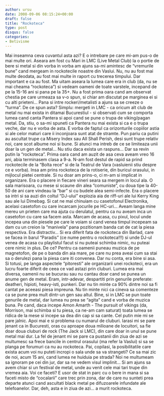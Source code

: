 ```yaml
---
author: ursu
date: 2008-09-06 08:15:24+00:00
draft: false
title: "Rockoteca"
type: post
disqus: false
categories:
- Betivisme
---
```

Mai inseamna ceva cuvantul asta azi? E o intrebare pe care mi-am pus-o de mai multe ori. Aseara am fost cu Mari in LMC (Live Metal Club) la o portie de bere si metal si din vorba in vorba am ajuns sa-mi amintesc de “vremurile bune” cand mergeam in rockotecile noastre din Vaslui. Nu, nu au fost mai multe deodata, au fost mai multe in raport cu trecerea timpului. Dar important e ca au fost. Ma uitam aseara la lumea care era in club (da, nu se mai cheama “rockoteca”) si vedeam oameni de toate varstele, incepand de pe la 15-16 ani si pana pe la 35+. Nu a fost prima oara cand am observat chestia pe care urmeaza sa v-o spun, si chiar am discutat pe marginea ei si cu alti prieteni… Pana si intre rockeri/metalisti a ajuns sa se creeze o “turma”. De ce spun asta? Simplu: mergeti in LMC - ca oricum alt club de metal nu mai exista in ditamai Bucurestiul - si observati cum se comporta lumea cand canta Pantera si apoi cand se pune o trupa de viking/pagan metal. Da, stiu, o sa-mi spuneti ca Pantera nu mai exista si ca e o trupa veche, dar nu e vorba de asta. E vorba de faptul ca orizonturile copiilor astia si ale celor maturi care ii inconjoara sunt atat de stramte. Pun pariu ca putini au ascultat trupe ca Misery Index sau All Shall Perish, desi sunt trupe relativ noi, care scot albume noi si bune. Si atunci ma intreb de ce se limiteaza unii doar la un gen de metal… Nu stiu daca exista un raspuns…
Dar sa revin putin la “rockoteca”. Prima oara cand am auzit de asa ceva aveam vreo 16 ani, abia terminasem clasa a 9-a. N-am fost destul de rapid sa prind rockotecile de la “Bolta rece” si de la Teatrul de Vara (vasluienii stiu despre ce e vorba). Insa am prins rockoteca de la rotiserie, din buricul orasului, in mijlocul pietei centrale. Si nu doar am prins-o, ci m-am si implicat in organizare. Era o placere in fiecare vineri seara sa mergem in locul ala. O sala marisoara, cu mese si scaune din alea “comuniste”, cu doua tipe la 40-50 de ani care vindeau la “bar” si cu budele alea semi-infecte. Era o placere sa intri si sa auzi din coltul “DJ-ului” explozia aia de riff-uri ale lui Kerry King sau ale lui Dimebag. Si cat ne mai chinuiam cu casetofonul Electronika, acelasi casetofon cu care incarcam jocurile pe HC-uri… Aveam langa mine mereu un prieten care ma ajuta cu derulatul, pentru ca nu aveam inca un casetofon cu care sa facem asta. Marcam de acasa, cu pixul, locul unde incepea una din piesele pe care le voiam si cand venea timpul incepeam sa dam cu un creion la “manivela” pana pozitionam banda cat de cat la piesa respectiva. Era distractiv…
Si era diferit fata de rockoteca din Barlad, care se facea in barul “Paradis” (ce nume pentru o rockoteca!!!) si unde DJ-ul venea de acasa cu playlistul facut si nu puteai schimba nimic, nu puteai cere nimic in plus. De ce? Pentru ca oamenii puneau muzica de pe magnetofon, de pe o banda din aia mare, pe care nu prea aveai cum sa stai sa o derulezi pana la piesa care iti convenea. Dar nu conta, era bine si asa.
Si totusi, pe langa aspectele “pitoresti” ale organizarii unei rockoteci, era un lucru foarte diferit de ceea ce vad astazi prin cluburi. Lumea era mai diversa, oamenii nu se bucurau sau nu cantau doar cand se punea un anume gen de metal. Eram, intr-adevar, despartiti prin genurile preferate: deatheri, hipioti, heavy-isti, punkeri. Dar nu tin minte ca 90% dintre noi sa fi cantat pe aceeasi piesa impreuna. Nu tin minte nici ca cineva sa comenteze ca se pune prea mult dintr-un gen sau altul. Bine, si in LMC se pun toate genurile de metal, dar lumea nu prea se “agita” cand e vorba de muzica buna. Pe cand, daca incepe Amon Amarth - The pursuit of vikings (da, Morrison, mai schimba si tu piesa, ca ne-am cam saturat) toata lumea se ridica de la mese si incepe sa dea din cap si sa cante. Cel putin mie mi se pare jalnic.
Apoi mai e si problema cu numarul de cluburi. Iarasi mi se pare jenant ca in Bucuresti, oras cu aproape doua milioane de locuitori, sa fie doar doua cluburi de rock (The Jack si LMC), din care doar in unul se pune metal mai dur. La fel de jenant mi se pare ca pustanii din ziua de azi se multumesc sa frece bancile in centrul orasului (ma refer la Vaslui) si sa se planga pe forumuri ca nu au rockoteca. Pai, copilasi, la posibilitatile care exista acum voi nu puteti incropi o sala unde sa va strangeti? Ce sa mai zic de noi, acum 15 ani, cand lumea ne huiduia pe strada? Noi ne multumeam sa ignoram pe cei din jur, dar sa ne vedem visul implinit… Si am ajuns sa avem chiar si un festival de metal, unde au venit cele mai tari trupe din vremea aia. Voi ce faceti? E usor de stat in parc cu o bere in mana si sa faceti misto de “cocalarii” care trec prin zona, dar de care nu sunteti prea departe atunci cand ascultati black metal pe difuzoarele infundate ale telefoanelor.
Dar, deh, asta e in ziua de azi… a murit rockoteca.
